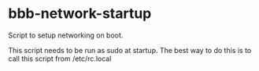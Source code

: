 bbb-network-startup
===================

Script to setup networking on boot.

This script needs to be run as sudo at startup. The best way to do this is to call this script from /etc/rc.local